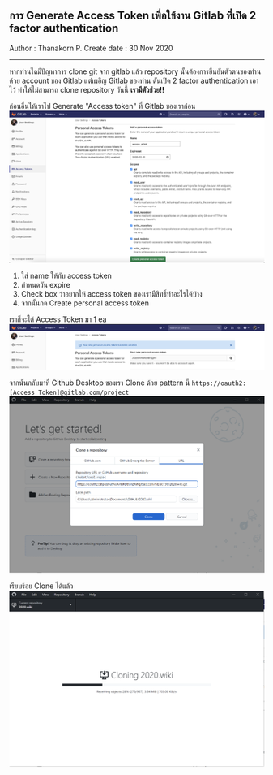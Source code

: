 ## การ Generate Access Token เพื่อใช้งาน Gitlab ที่เปิด 2 factor authentication

Author : Thanakorn P.
Create date : 30 Nov 2020

___

หากท่านใดมีปัญหาการ clone git จาก gitlab แล้ว repository นั้นต้องการยืนยันตัวตนของท่านด้วย account ของ Gitlab แต่เผอิญ Gitlab ของท่าน ดันเปิด 2 factor authentication เอาไว้ ทำให้ไม่สามารถ clone repository วันนี้ **เรามีตัวช่วย!!**

ก่อนอื่นให้เราไป Generate "Access token" ที่ Gitlab ของเราก่อน
![](img/GenToken.png)
1. ใส่ name ให้กับ access token
1. กำหนดวัน expire
1. Check box ว่าอยากให้ access token ของเรามีสิทธิ์ทำอะไรได้บ้าง
1. จากนั้นกด Create personal access token

เราก็จะได้ Access Token มา 1 ea
![](img/Token.png)

จากนั้นกลับมาที่ Github Desktop ของเรา Clone ด้วย pattern นี้
`https://oauth2:[Access Token]@gitlab.com/project`
![](img/GitHubClone.png)

เรียบร้อย Clone ได้แล้ว
![](img/Cloning.png)